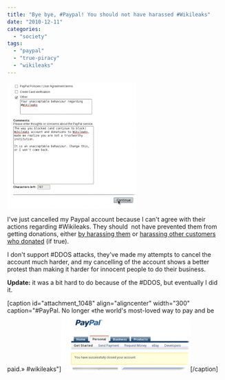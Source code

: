 ```yaml
---
title: "Bye bye, #Paypal! You should not have harassed #Wikileaks"
date: "2010-12-11"
categories: 
  - "society"
tags: 
  - "paypal"
  - "true-piracy"
  - "wikileaks"
---
```


[![](images/Screenshot-300x293.png "Bye bye paypal")](http://blog.1407.org/wp-content/uploads/2010/12/Screenshot.png)

I've just cancelled my Paypal account because I can't agree with their actions regarding #Wikileaks. They should  not have prevented them from getting donations, either [by harassing them](https://www.thepaypalblog.com/2010/12/updated-statement-about-wikileaks-from-paypal-general-counsel-john-muller/) or [harassing other customers who donated](http://www.reddit.com/r/WTF/comments/ejzfp/paypal_shut_my_account_today_because_my_business/) (if true).

I don't support #DDOS attacks, they've made my attempts to cancel the account much harder, and my cancelling of the account shows a better protest than making it harder for innocent people to do their business.

**Update:** it was a bit hard to do because of the #DDOS, but eventually I did it.

\[caption id="attachment\_1048" align="aligncenter" width="300" caption="#PayPal. No longer «the world's most-loved way to pay and be paid.» #wikileaks"\][![](images/Screenshot-2-300x133.png "#PayPal. No longer «the world's most-loved way to pay and be paid.» #wikileaks")](http://blog.1407.org/wp-content/uploads/2010/12/Screenshot-2.png)\[/caption\]
